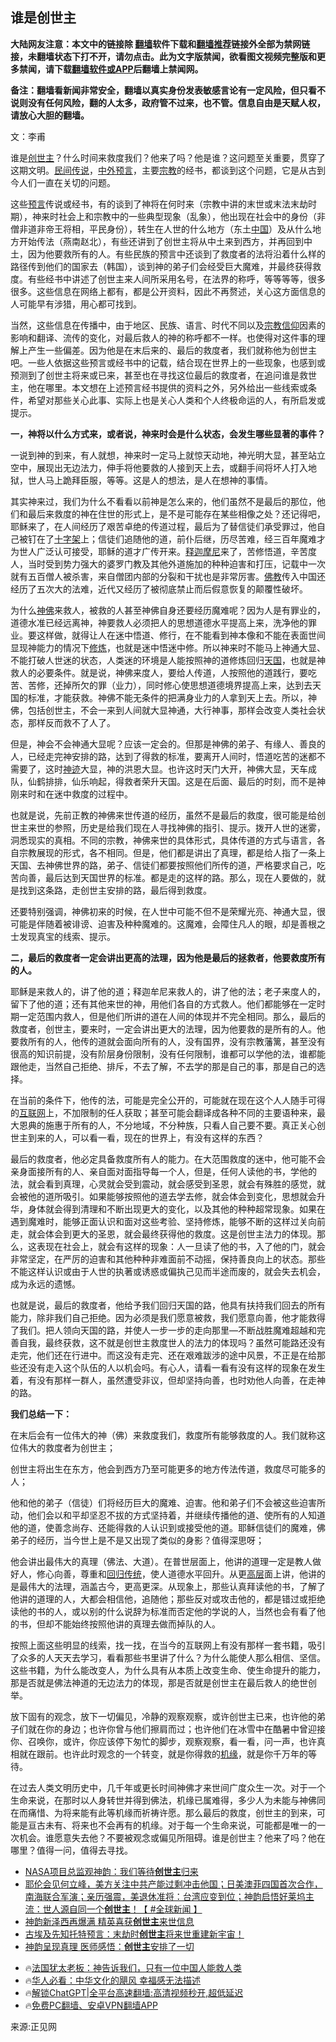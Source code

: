  <!-- 面包屑导航 --> <h2>谁是创世主</h2> <p class="notice"><b>大陆网友注意：本文中的链接除 <a href="https://github.com/bannedbook/fanqiang" >翻墙</a>软件下载和<a href="https://github.com/killgcd/justmysocks/blob/master/README.md">翻墙推荐</a>链接外全部为禁网链接，未翻墙状态下打不开，请勿点击。此为文字版禁闻，欲看图文视频完整版和更多禁闻，请下载<a href="https://github.com/bannedbook/fanqiang">翻墙软件或APP</a>后翻墙上禁闻网。</p><p>备注：翻墙看新闻非常安全，翻墙以真实身份发表敏感言论有一定风险，但只看不说则没有任何风险，翻的人太多，政府管不过来，也不管。信息自由是天赋人权，请放心大胆的翻墙。</b></p>  <div class="entry"> <p></p> <p>文：李甫</p> <p>谁是<a href="https://www.bannedbook.org/bnews/tag/%E5%88%9B%E4%B8%96%E4%B8%BB/" class="st_tag internal_tag" rel="tag" title="标签 创世主 下的日志">创世主</a>？什么时间来救度我们？他来了吗？他是谁？这问题至关重要，贯穿了这期文明。<span class='wp_keywordlink'><a href="https://www.bannedbook.org/forum2/topic1601.html" title="正见网《民间传说》" target="_blank">民间传说</a></span>，<span class='wp_keywordlink'><a href="https://www.bannedbook.org/forum5/topic1451.html" title="古今中外预言精选" target="_blank">中外预言</a></span>，主要<a href="https://www.bannedbook.org/bnews/tag/%e5%ae%97%e6%95%99/" class="st_tag internal_tag" rel="tag" title="标签 宗教 下的日志">宗教</a>的经书，都谈到这个问题，它是从古到今人们一直在关切的问题。</p> <p>这些<span class='wp_keywordlink'><a href="https://www.bannedbook.org/forum5/" title="预言玄学禁书下载" rel="nofollow">预言</a></span>传说或经书，有的谈到了神将在何时来（宗教中讲的末世或末法末劫时期），神来时社会上和宗教中的一些典型现象（乱象），他出现在社会中的身份（非僧非道非帝王将相，平民身份），转生在人世的什么地方（东土<span class='wp_keywordlink_affiliate'><a href="https://www.bannedbook.org/" title="中国" target="_blank">中国</a></span>）及从什么地方开始传法（燕南赵北），有些还讲到了创世主将从中土来到西方，并再回到中土，因为他要救所有的人。有些民族的预言中还谈到了救度者的法将沿着什么样的路径传到他们的国家去（韩国），谈到神的弟子们会经受巨大魔难，并最终获得救度。有些经书中讲述了创世主来人间所采用名号，在法界的称呼，等等等等，很多很多。这些信息在网络上都有，都是公开资料，因此不再赘述，关心这方面信息的人可能早有涉猎，用心都可找到。</p> <p>当然，这些信息在传播中，由于地区、民族、语言、时代不同以及<a href="https://www.bannedbook.org/bnews/tag/%E5%AE%97%E6%95%99%E4%BF%A1%E4%BB%B0/" class="st_tag internal_tag" rel="tag" title="标签 宗教信仰 下的日志">宗教信仰</a>因素的影响和翻译、流传的变化，对最后救人的神的称呼都不一样。也使得对这件事的理解上产生一些偏差。因为他是在末后来的、最后的救度者，我们就称他为创世主吧。一些人依据这些预言或经书中的记载，结合现在世界上的一些现象，也感到或预测到了创世主将来或已来，甚至也在寻找这位最后的救度者，在追问谁是救世主，他在哪里。本文想在上述预言经书提供的资料之外，另外给出一些线索或条件，希望对那些关心此事、实际上也是关心人类和个人终极命运的人，有所启发或提示。</p> <p><strong>一，神将以什么方式来，或者说，神来时会是什么状态，会发生哪些显著的事件？</strong></p>  <p>一说到神的到来，有人就想，神来时一定马上就惊天动地，神光明大显，甚至站立空中，展现出无边法力，伸手将他要救的人接到天上去，或翻手间将坏人打入地狱，世人马上跪拜臣服，等等。这是人的想法，是人在想神的事情。</p> <p>其实神来过，我们为什么不看看以前神是怎么来的，他们虽然不是最后的那位，他们和最后来救度的神在住世的形式上，是不是可能存在某些相像之处？还记得吧，耶稣来了，在人间经历了艰苦卓绝的传道过程，最后为了替信徒们承受罪过，他自己被钉在了<a href="https://www.bannedbook.org/bnews/tag/%e5%8d%81%e5%ad%97%e6%9e%b6/" class="st_tag internal_tag" rel="tag" title="标签 十字架 下的日志">十字架</a>上；信徒们追随他的道，前仆后继，历尽苦难，经三百年魔难才为世人广泛认可接受，耶稣的道才广传开来。<a href="https://www.bannedbook.org/bnews/tag/%e9%87%8a%e8%bf%a6%e6%91%a9%e5%b0%bc/" class="st_tag internal_tag" rel="tag" title="标签 释迦摩尼 下的日志">释迦摩尼</a>来了，苦修悟道，辛苦度人，当时受到势力强大的婆罗门教及其他外道施加的种种迫害和打压，记载中一次就有五百僧人被杀害，来自僧团内部的分裂和干扰也是非常厉害。<span class='wp_keywordlink'><a href="https://www.qi-gong.me/buddhism/" title="佛教" target="_blank">佛教</a></span>传入中国还经历了五次大的法难，近代又经历了被彻底禁止而后假意恢复的颠覆性破坏。</p> <p>为什么<a href="https://www.bannedbook.org/bnews/tag/%E7%A5%9E%E4%BD%9B/" class="st_tag internal_tag" rel="tag" title="标签 神佛 下的日志">神佛</a>来救人，被救的人甚至神佛自身还要经历魔难呢？因为人是有罪业的，道德水准已经远离神，神要救人必须把人的思想道德水平提高上来，洗净他的罪业。要这样做，就得让人在迷中悟道、修行，在不能看到神本像和不能在表面世间显现神能力的情况下<span class='wp_keywordlink'><a href="https://www.qi-gong.me/" title="气功修炼网" target="_blank">修炼</a></span>，也就是迷中悟迷中修。所以神来时不能马上神通大显、不能打破人世迷的状态，人类迷的环境是人能按照神的道修炼回归<a href="https://www.bannedbook.org/bnews/tag/%E5%A4%A9%E5%9B%BD/" class="st_tag internal_tag" rel="tag" title="标签 天国 下的日志">天国</a>，也就是神救人的必要条件。就是说，神佛来度人，要给人传道，人按照他的道践行，要吃苦、苦修，还掉所欠的罪（业力），同时修心使思想道德境界提高上来，达到去天国的标准，才能获救。神佛不能无条件的把满身业力的人拿到天上去。所以，神佛，包括创世主，不会一来到人间就大显神通，大行神事，那样会改变人类社会状态，那样反而救不了人了。</p> <p>但是，神会不会神通大显呢？应该一定会的。但那是神佛的弟子、有缘人、善良的人，已经走完神安排的路，达到了得救的标准，要离开人间时，悟道吃苦的迷都不需要了，这时<span class='wp_keywordlink'><a href="https://www.bannedbook.org/forum3/topic69.html" title="电子书：神迹" target="_blank">神迹</a></span>大显，神的洪恩大显。也许这时天门大开，神佛大显，天车成队，仙鹤排排，仙乐响起，得救者荣升天国。这是在后面、最后的时刻，而不是神刚来时和在迷中救度的过程中。</p> <p>也就是说，先前正教的神佛来世传道的经历，虽然不是最后的救度，很可能是给创世主来世的参照，历史是给我们现在人寻找神佛的指引、提示。拨开人世的迷雾，洞悉现实的真相。不同的宗教，神佛来世的具体形式，具体传道的方式与语言，各自宗教展现的形式，各不相同。但是，他们都是讲出了真理，都是给人指了一条上天国、去神佛世界的路，弟子、信徒们都要按照他们所传的道，严格要求自己，吃苦向善，最后达到天国世界的标准。都是走的这样的路。那么，现在人要做的，就是找到这条路，走创世主安排的路，最后得到救度。</p> <p>还要特别强调，神佛初来的时候，在人世中可能不但不是荣耀光亮、神通大显，很可能是伴随着被诽谤、迫害及种种魔难的。这魔难，会障住凡人的眼，却是善根之士发现真宝的线索、提示。</p>  <p><strong>二，最后的救度者一定会讲出更高的法理，因为他是最后的拯救者，他要救度所有的人。</strong></p> <p>耶稣是来救人的，讲了他的道；释迦牟尼来救人的，讲了他的法；老子来度人的，留下了他的道；还有其他来世的神，用他们各自的方式救人。他们都能够在一定时期一定范围内救人，但是他们所讲的道在人间的体现并不完全相同。那么，最后的救度者，创世主，要来时，一定会讲出更大的法理，因为他要救的是所有的人。他要救所有的人，他传的道就会面向所有的人，没有国界，没有宗教藩篱，甚至没有很高的知识前提，没有阶层身份限制，没有任何限制，谁都可以学他的法，谁都能跟他走，当然自己拒绝、排斥，不去了解，不去学的那是自己的事，那是自己的选择。</p> <p>在当前的条件下，他传的法，可能是完全公开的，可能就在现在这个人人随手可得的<a href="https://www.bannedbook.org/bnews/tag/%e4%ba%92%e8%81%94%e7%bd%91/" class="st_tag internal_tag" rel="tag" title="标签 互联网 下的日志">互联网</a>上，不加限制的任人获取；甚至可能会翻译成各种不同的主要语种来，最大恩典的施惠于所有的人，不分地域，不分种族，只看人自己要不要。真正关心创世主到来的人，可以看一看，现在的世界上，有没有这样的东西？</p> <p>最后的救度者，他必定具备救度所有人的能力。在大范围救度的迷中，他可能不会亲身面接所有的人、亲自面对面指导每一个人，但是，任何人读他的书，学他的法，就会看到真理，心灵就会受到震动，就会感受到圣恩，就会有殊胜的感觉，就会被他的道所吸引。如果能够按照他的道去学去修，就会体会到变化，思想就会升华，身体就会得到清理和不断出现更大的变化，以及其他的种种超常现象。如果在遇到魔难时，能够正面认识和面对这些考验、坚持修炼，能够不断的这样过关向前走，就会体会到更大的圣恩，就会最终获得他的救度。这是创世主法力的体现。那么，这表现在社会上，就会有这样的现象：人一旦读了他的书，入了他的门，就会非常坚定，在严厉的迫害和其他种种非难面前不动摇，保持善良向上的状态。那些不能这样认识或由于人世的执著或诱惑或偏执己见而半途而废的，就会失去机会，成为永远的遗憾。</p> <p>也就是说，最后的救度者，他给予我们回归天国的路，他具有扶持我们回去的所有能力，除非我们自己拒绝。因为必须是我们愿意被救，我们愿意向善，他才能救得了我们。把人领向天国的路，并使人一步一步的走向那里&#8212;不断战胜魔难超越和完善自我，最终获救，这不就是创世主救度世人的法力的体现吗？虽然可能路还没有走完，他们还在行进中。而这没有走完、还在艰难跋涉的途中风景，不正是在给那些还没有走入这个队伍的人以机会吗。有心人，请看一看有没有这样的现象在发生着，有没有那样一群人，虽然遭受非议，但却坚持向善，也时劝他人向善，在走神的路。</p> <p><strong>我们总结一下：</strong></p>  <p>在末后会有一位伟大的神（佛）来救度我们，救度所有能够救度的人。我们就称这位伟大的救度者为创世主；</p> <p>创世主将出生在东方，他会到西方乃至可能更多的地方传法传道，救度尽可能多的人；</p> <p>他和他的弟子（信徒）们将经历巨大的魔难、迫害。他和弟子们不会被这些迫害所动，他们会以和平却坚忍不拔的方式坚持着，并继续传播他的道、使所有的人知道他的道，使善念尚存、还能得救的人认识到或接受他的道。耶稣信徒们的魔难，佛弟子的经历，当今世上是不是又出现了类似的身影？值得深思呀；</p> <p>他会讲出最伟大的真理（佛法、大道）。在普世层面上，他讲的道理一定是教人做好人，修心向善，尊重和<a href="https://www.bannedbook.org/bnews/tag/%E5%9B%9E%E5%BD%92%E4%BC%A0%E7%BB%9F/" class="st_tag internal_tag" rel="tag" title="标签 回归传统 下的日志">回归传统</a>，使人道德水平回升。从更<span class='wp_keywordlink_affiliate'><a href="https://www.bannedbook.org/bnews/ccpdope/" title="中共高层内幕" target="_blank">高层</a></span>面上讲，他讲的是最伟大的法理，涵盖古今，更高更深。从现象上，那些认真拜读他的书，了解了他讲的道理的人，大都会相信他，追随他；那些反对或攻击他的，都是错过或拒绝读他的书的人，或以别的什么说辞为标准而否定他的学说的人，当然也会有看了他的书，但却不能始终按照他讲的真理去做而掉队的人。</p> <p>按照上面这些明显的线索，找一找，在当今的互联网上有没有那样一套书籍，吸引了众多的人天天去学习，看看那些书里讲了什么？为什么能使人那么相信、坚信。这些书籍，为什么能改变人，为什么具有从本质上改变生命、使生命提升的能力，那是否就是佛法神道的无边法力的体现，那是否就是创世主在最后救人的绝世创举。</p> <p>放下固有的观念，放下一切偏见，冷静的观察观察，或许创世主已来，也许他的弟子们就在你的身边；也许你曾与他们擦肩而过；也许他们在冰雪中在酷暑中曾迎接你、召唤你，或许，你应该停下匆忙的脚步，观察观察，看一看，问一声，也许真相就在跟前。也许此时观念的一个转变，就是你得救的<span class='wp_keywordlink'><a href="https://www.bannedbook.org/forum11/topic248.html" title="禁片：情为何物？生死相许？自由电影《机缘》下载、在线观看" target="_blank">机缘</a></span>，就是你千万年的等待。</p>  <p>在过去人类文明历史中，几千年或更长时间神佛才来世间广度众生一次。对于一个生命来说，在那时以人身转世并得到佛法，机缘已属难得，多少人为未能与神佛同在而痛惜、为将来能有此等机缘而祈祷许愿。那么最后的救度，创世主的到来，可能是亘古未有、将来也不会再有的机缘。对于每一个生命来说，可能都是唯一的一次机会。谁愿意失去他？不要被观念或偏见所阻碍。谁是创世主？他来了吗？他在哪里？值得一问，值得去寻找。</p> <!--<div id="taboola-mid-1"></div>--><ul class='op-related-articles' title='相关阅读'> <li><a href='https://www.bannedbook.org/bnews/ccpdope/20240501/2031248.html' target='_blank'>NASA项目总监观神韵：我们等待<b>创世主</b>归来</a></li> <li><a href='https://www.bannedbook.org/bnews/bannedvideo/20240407/2021996.html' target='_blank'>耶伦会见何立峰，美方关注中共产能过剩冲击他国；日美澳菲四国首次合作，南海联合军演；亲历强震，美退休准将：台湾应变到位；神韵启悟好莱坞主流：世人源自同一个<b>创世主</b>！【 #全球新闻 】</a></li> <li><a href='https://www.bannedbook.org/bnews/baitai/20240330/2019214.html' target='_blank'>神韵新泽西再爆满 精英喜获<b>创世主</b>来世信息</a></li> <li><a href='https://www.bannedbook.org/bnews/sohnews/20240311/2011431.html' target='_blank'>古埃及先知托特预言：末劫时<b>创世主</b>将来世重建新宇宙！</a></li> <li><a href='https://www.bannedbook.org/bnews/ccpdope/20240229/2007108.html' target='_blank'>神韵呈现真理 医师感悟：<b>创世主</b>安排了一切</a></li> </ul> <ul class="texttj"> <li>🔥<a href="https://www.bannedbook.org/bnews/ssgc/20230219/1850782.html" target="_blank">法国犹太老板：神告诉我们，只有一位中国人能救人类</a></li> <li>🔥<a href="https://www.bannedbook.org/bnews/comments/20220220/1694796.html" target="_blank">华人必看：中华文化的飓风 幸福感无法描述</a></li> <li>🔥<a href="https://github.com/bannedbook/fanqiang/wiki/V2ray%E6%9C%BA%E5%9C%BA" target="_blank">解锁ChatGPT|全平台高速翻墙:高清视频秒开,超低延迟</a></li> <li>🔥<a href="https://github.com/bannedbook/fanqiang/wiki/%E7%A6%81%E9%97%BB%E7%BD%91%E5%AE%89%E5%8D%93%E7%BF%BB%E5%A2%99%E6%96%B0%E9%97%BBAPP" target="_blank">免费PC翻墙、安卓VPN翻墙APP</a></li> </ul><p>来源:正见网</p><a name='sharetosocial'></a> <div style="margin-bottom:5px;padding-bottom:5px;clear:both"> <div id="archive-pix-1" class="banner-ads"> <!-- AuctionX Display platform tag START --> <div id="27602x728x90x621x_ADSLOT1" clicktrack="%%CLICK_URL_ESC%%"></div>  <!-- AuctionX Display platform tag END --> </div> <div id="archive-pix-2" class="banner-ads"> <!-- AuctionX Display platform tag START --> <div id="27556x300x250x621x_ADSLOT1" clicktrack="%%CLICK_URL_ESC%%" style="margin:0 auto;text-align:center"></div>  <!-- AuctionX Display platform tag END --> </div> </div>  <div id="archive-pix-1" class="banner-ads"> <!-- AuctionX Display platform tag START --> <div id="27603x728x90x621x_ADSLOT1" clicktrack="%%CLICK_URL_ESC%%"></div>  <!-- AuctionX Display platform tag END --> </div> </div><!--END ENTRY--> 